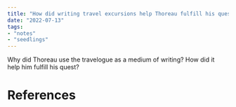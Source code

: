 ```yaml
---
title: "How did writing travel excursions help Thoreau fulfill his quest?"
date: "2022-07-13"
tags:
- "notes"
- "seedlings"
---
```


Why did Thoreau use the travelogue as a medium of writing? How did it help him fulfill his quest?

# References
